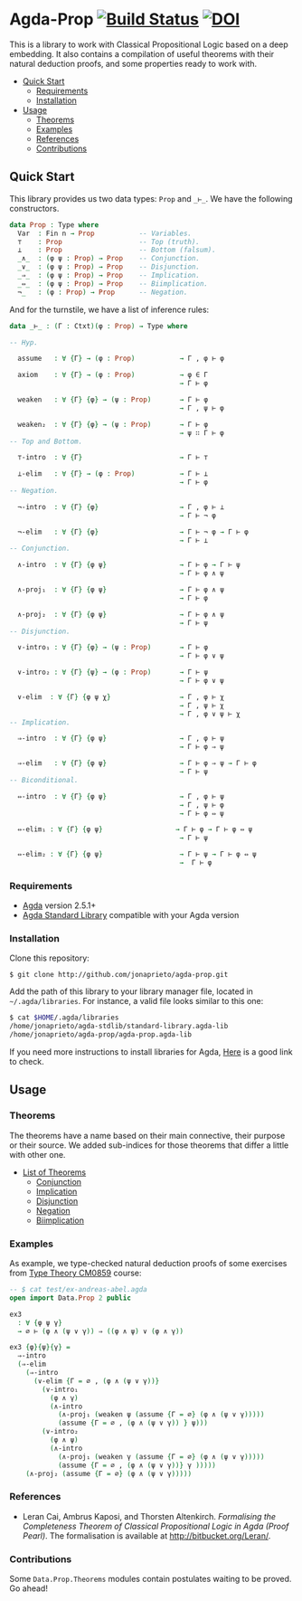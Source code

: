 # Agda-Prop [![Build Status](https://travis-ci.org/jonaprieto/agda-prop.svg?branch=master)](https://travis-ci.org/jonaprieto/agda-prop) [![DOI](https://zenodo.org/badge/84277944.svg)](https://zenodo.org/badge/latestdoi/84277944)

This is a library to work with Classical Propositional Logic based on a deep embedding.
It also contains a compilation of useful theorems with their natural deduction proofs,
and some properties ready to work with.

<!-- TOC depthFrom:2 depthTo:6 withLinks:1 updateOnSave:1 orderedList:0 -->

- [Quick Start](#quick-start)
	- [Requirements](#requirements)
	- [Installation](#installation)
- [Usage](#usage)
	- [Theorems](#theorems)
	- [Examples](#examples)
	- [References](#references)
	- [Contributions](#contributions)

<!-- /TOC -->

## Quick Start

This library provides us two data types: `Prop` and `_⊢_`.
We have the following constructors.

```agda
data Prop : Type where
  Var  : Fin n → Prop           -- Variables.
  ⊤    : Prop                   -- Top (truth).
  ⊥    : Prop                   -- Bottom (falsum).
  _∧_  : (φ ψ : Prop) → Prop    -- Conjunction.
  _∨_  : (φ ψ : Prop) → Prop    -- Disjunction.
  _⇒_  : (φ ψ : Prop) → Prop    -- Implication.
  _⇔_  : (φ ψ : Prop) → Prop    -- Biimplication.
  ¬_   : (φ : Prop) → Prop      -- Negation.
```
And for the turnstile, we have a list of inference rules:

```agda
data _⊢_ : (Γ : Ctxt)(φ : Prop) → Type where

-- Hyp.

  assume   : ∀ {Γ} → (φ : Prop)           → Γ , φ ⊢ φ

  axiom    : ∀ {Γ} → (φ : Prop)           → φ ∈ Γ
                                          → Γ ⊢ φ

  weaken   : ∀ {Γ} {φ} → (ψ : Prop)       → Γ ⊢ φ
                                          → Γ , ψ ⊢ φ

  weaken₂  : ∀ {Γ} {φ} → (ψ : Prop)       → Γ ⊢ φ
                                          → ψ ∷ Γ ⊢ φ
-- Top and Bottom.

  ⊤-intro  : ∀ {Γ}                        → Γ ⊢ ⊤

  ⊥-elim   : ∀ {Γ} → (φ : Prop)           → Γ ⊢ ⊥
                                          → Γ ⊢ φ
-- Negation.

  ¬-intro  : ∀ {Γ} {φ}                    → Γ , φ ⊢ ⊥
                                          → Γ ⊢ ¬ φ

  ¬-elim   : ∀ {Γ} {φ}                    → Γ ⊢ ¬ φ → Γ ⊢ φ
                                          → Γ ⊢ ⊥
-- Conjunction.

  ∧-intro  : ∀ {Γ} {φ ψ}                  → Γ ⊢ φ → Γ ⊢ ψ
                                          → Γ ⊢ φ ∧ ψ

  ∧-proj₁  : ∀ {Γ} {φ ψ}                  → Γ ⊢ φ ∧ ψ
                                          → Γ ⊢ φ

  ∧-proj₂  : ∀ {Γ} {φ ψ}                  → Γ ⊢ φ ∧ ψ
                                          → Γ ⊢ ψ
-- Disjunction.

  ∨-intro₁ : ∀ {Γ} {φ} → (ψ : Prop)       → Γ ⊢ φ
                                          → Γ ⊢ φ ∨ ψ

  ∨-intro₂ : ∀ {Γ} {ψ} → (φ : Prop)       → Γ ⊢ ψ
                                          → Γ ⊢ φ ∨ ψ

  ∨-elim  : ∀ {Γ} {φ ψ χ}                 → Γ , φ ⊢ χ
                                          → Γ , ψ ⊢ χ
                                          → Γ , φ ∨ ψ ⊢ χ
-- Implication.

  ⇒-intro  : ∀ {Γ} {φ ψ}                  → Γ , φ ⊢ ψ
                                          → Γ ⊢ φ ⇒ ψ

  ⇒-elim   : ∀ {Γ} {φ ψ}                  → Γ ⊢ φ ⇒ ψ → Γ ⊢ φ
                                          → Γ ⊢ ψ
-- Biconditional.

  ⇔-intro  : ∀ {Γ} {φ ψ}                  → Γ , φ ⊢ ψ
                                          → Γ , ψ ⊢ φ
                                          → Γ ⊢ φ ⇔ ψ

  ⇔-elim₁ : ∀ {Γ} {φ ψ}                  → Γ ⊢ φ → Γ ⊢ φ ⇔ ψ
                                          → Γ ⊢ ψ

  ⇔-elim₂ : ∀ {Γ} {φ ψ}                   → Γ ⊢ ψ → Γ ⊢ φ ⇔ ψ
                                          →  Γ ⊢ φ
```

### Requirements

* [Agda](https://github.com/agda/agda) version 2.5.1+
* [Agda Standard Library](https://github.com/agda/agda-stdlib/) compatible with your Agda version

### Installation

Clone this repository:

```
$ git clone http://github.com/jonaprieto/agda-prop.git
```

Add the path of this library to your library manager file, located in `~/.agda/libraries`. For instance, a valid file looks similar to this one:

```bash
$ cat $HOME/.agda/libraries
/home/jonaprieto/agda-stdlib/standard-library.agda-lib
/home/jonaprieto/agda-prop/agda-prop.agda-lib
```

If you  need more instructions to install libraries for Agda, [Here](http://agda.readthedocs.io/en/latest/tools/package-system.html#installing-libraries)
is a good link to check.

## Usage
### Theorems

The theorems have a name based on their main connective, their purpose or their source.
We added sub-indices for those theorems that differ a little with other one.

* [List of Theorems][theorems]
  * [Conjunction][CONJ]
  * [Implication][IMPL]
  * [Disjunction][DISJ]
  * [Negation][NEG]
  * [Biimplication][BICON]

[theorems]: https://github.com/jonaprieto/agda-prop/tree/master/src/Data/Prop/Theorems
[CONJ]:https://raw.githubusercontent.com/jonaprieto/agda-prop/master/src/Data/Prop/Theorems/Conjunction.agda
[IMPL]:https://raw.githubusercontent.com/jonaprieto/agda-prop/master/src/Data/Prop/Theorems/Implication.agda
[DISJ]:https://raw.githubusercontent.com/jonaprieto/agda-prop/master/src/Data/Prop/Theorems/Disjunction.agda
[NEG]:https://raw.githubusercontent.com/jonaprieto/agda-prop/master/src/Data/Prop/Theorems/Negation.agda
[BICON]:https://raw.githubusercontent.com/jonaprieto/agda-prop/master/src/Data/Prop/Theorems/Biimplication.agda


### Examples

As example, we type-checked natural deduction proofs of some exercises from
[Type Theory CM0859](http://www1.eafit.edu.co/asr/courses/type-theory-CM0859/exercises.pdf)
course:

```agda
-- $ cat test/ex-andreas-abel.agda
open import Data.Prop 2 public

ex3
  : ∀ {φ ψ γ}
  → ∅ ⊢ (φ ∧ (ψ ∨ γ)) ⇒ ((φ ∧ ψ) ∨ (φ ∧ γ))

ex3 {φ}{ψ}{γ} =
  ⇒-intro
  (⇒-elim
    (⇒-intro
      (∨-elim {Γ = ∅ , (φ ∧ (ψ ∨ γ))}
        (∨-intro₁
          (φ ∧ γ)
          (∧-intro
            (∧-proj₁ (weaken ψ (assume {Γ = ∅} (φ ∧ (ψ ∨ γ)))))
            (assume {Γ = ∅ , (φ ∧ (ψ ∨ γ)) } ψ)))
        (∨-intro₂
          (φ ∧ ψ)
          (∧-intro
            (∧-proj₁ (weaken γ (assume {Γ = ∅} (φ ∧ (ψ ∨ γ)))))
            (assume {Γ = ∅ , (φ ∧ (ψ ∨ γ))} γ )))))
    (∧-proj₂ (assume {Γ = ∅} (φ ∧ (ψ ∨ γ)))))

```

### References

- Leran Cai, Ambrus Kaposi, and Thorsten Altenkirch. *Formalising the Completeness
  Theorem of Classical Propositional Logic in Agda (Proof Pearl)*. The formalisation
  is available at http://bitbucket.org/Leran/.

### Contributions

Some `Data.Prop.Theorems` modules contain postulates waiting to be proved. Go ahead!
